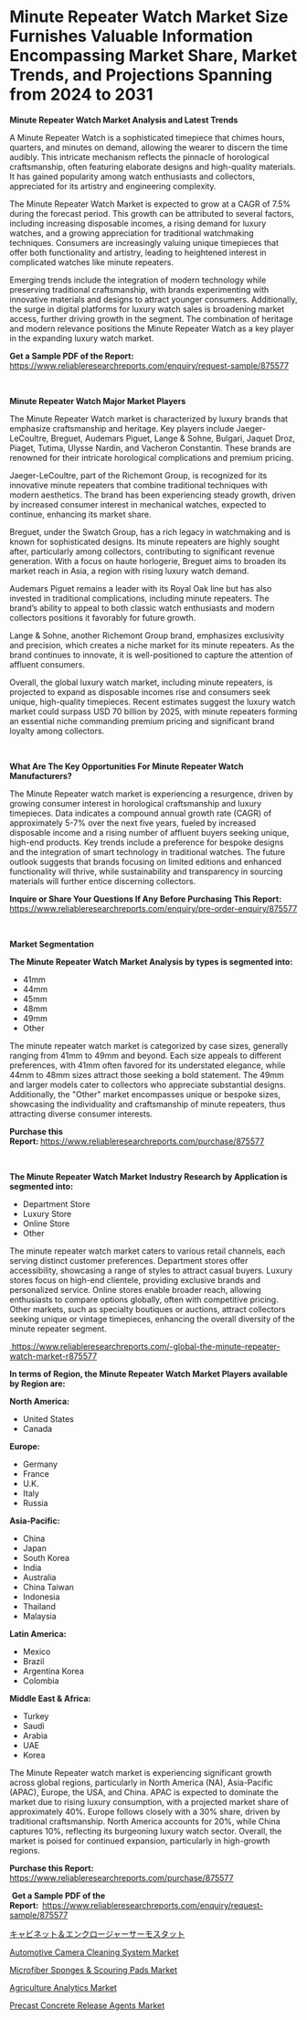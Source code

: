 <p><h1>Minute Repeater Watch Market Size Furnishes Valuable Information Encompassing Market Share, Market Trends, and Projections Spanning from 2024 to 2031</h1></p><p><strong>Minute Repeater Watch Market Analysis and Latest Trends</strong></p>
<p><p>A Minute Repeater Watch is a sophisticated timepiece that chimes hours, quarters, and minutes on demand, allowing the wearer to discern the time audibly. This intricate mechanism reflects the pinnacle of horological craftsmanship, often featuring elaborate designs and high-quality materials. It has gained popularity among watch enthusiasts and collectors, appreciated for its artistry and engineering complexity.</p><p>The Minute Repeater Watch Market is expected to grow at a CAGR of 7.5% during the forecast period. This growth can be attributed to several factors, including increasing disposable incomes, a rising demand for luxury watches, and a growing appreciation for traditional watchmaking techniques. Consumers are increasingly valuing unique timepieces that offer both functionality and artistry, leading to heightened interest in complicated watches like minute repeaters.</p><p>Emerging trends include the integration of modern technology while preserving traditional craftsmanship, with brands experimenting with innovative materials and designs to attract younger consumers. Additionally, the surge in digital platforms for luxury watch sales is broadening market access, further driving growth in the segment. The combination of heritage and modern relevance positions the Minute Repeater Watch as a key player in the expanding luxury watch market.</p></p>
<p><strong>Get a Sample PDF of the Report:&nbsp;</strong> <a href="https://www.reliableresearchreports.com/enquiry/request-sample/875577">https://www.reliableresearchreports.com/enquiry/request-sample/875577</a></p>
<p>&nbsp;</p>
<p><strong>Minute Repeater Watch Major Market Players</strong></p>
<p><p>The Minute Repeater Watch market is characterized by luxury brands that emphasize craftsmanship and heritage. Key players include Jaeger-LeCoultre, Breguet, Audemars Piguet, Lange & Sohne, Bulgari, Jaquet Droz, Piaget, Tutima, Ulysse Nardin, and Vacheron Constantin. These brands are renowned for their intricate horological complications and premium pricing.</p><p>Jaeger-LeCoultre, part of the Richemont Group, is recognized for its innovative minute repeaters that combine traditional techniques with modern aesthetics. The brand has been experiencing steady growth, driven by increased consumer interest in mechanical watches, expected to continue, enhancing its market share.</p><p>Breguet, under the Swatch Group, has a rich legacy in watchmaking and is known for sophisticated designs. Its minute repeaters are highly sought after, particularly among collectors, contributing to significant revenue generation. With a focus on haute horlogerie, Breguet aims to broaden its market reach in Asia, a region with rising luxury watch demand.</p><p>Audemars Piguet remains a leader with its Royal Oak line but has also invested in traditional complications, including minute repeaters. The brand’s ability to appeal to both classic watch enthusiasts and modern collectors positions it favorably for future growth.</p><p>Lange & Sohne, another Richemont Group brand, emphasizes exclusivity and precision, which creates a niche market for its minute repeaters. As the brand continues to innovate, it is well-positioned to capture the attention of affluent consumers.</p><p>Overall, the global luxury watch market, including minute repeaters, is projected to expand as disposable incomes rise and consumers seek unique, high-quality timepieces. Recent estimates suggest the luxury watch market could surpass USD 70 billion by 2025, with minute repeaters forming an essential niche commanding premium pricing and significant brand loyalty among collectors.</p></p>
<p>&nbsp;</p>
<p><strong>What Are The Key Opportunities For Minute Repeater Watch Manufacturers?</strong></p>
<p><p>The Minute Repeater watch market is experiencing a resurgence, driven by growing consumer interest in horological craftsmanship and luxury timepieces. Data indicates a compound annual growth rate (CAGR) of approximately 5-7% over the next five years, fueled by increased disposable income and a rising number of affluent buyers seeking unique, high-end products. Key trends include a preference for bespoke designs and the integration of smart technology in traditional watches. The future outlook suggests that brands focusing on limited editions and enhanced functionality will thrive, while sustainability and transparency in sourcing materials will further entice discerning collectors.</p></p>
<p><strong>Inquire or Share Your Questions If Any Before Purchasing This Report:</strong> <a href="https://www.reliableresearchreports.com/enquiry/pre-order-enquiry/875577">https://www.reliableresearchreports.com/enquiry/pre-order-enquiry/875577</a></p>
<p>&nbsp;</p>
<p><strong>Market Segmentation</strong></p>
<p><strong>The Minute Repeater Watch Market Analysis by types is segmented into:</strong></p>
<p><ul><li>41mm</li><li>44mm</li><li>45mm</li><li>48mm</li><li>49mm</li><li>Other</li></ul></p>
<p><p>The minute repeater watch market is categorized by case sizes, generally ranging from 41mm to 49mm and beyond. Each size appeals to different preferences, with 41mm often favored for its understated elegance, while 44mm to 48mm sizes attract those seeking a bold statement. The 49mm and larger models cater to collectors who appreciate substantial designs. Additionally, the "Other" market encompasses unique or bespoke sizes, showcasing the individuality and craftsmanship of minute repeaters, thus attracting diverse consumer interests.</p></p>
<p><strong>Purchase this Report:&nbsp;</strong><a href="https://www.reliableresearchreports.com/purchase/875577">https://www.reliableresearchreports.com/purchase/875577</a></p>
<p>&nbsp;</p>
<p><strong>The Minute Repeater Watch Market Industry Research by Application is segmented into:</strong></p>
<p><ul><li>Department Store</li><li>Luxury Store</li><li>Online Store</li><li>Other</li></ul></p>
<p><p>The minute repeater watch market caters to various retail channels, each serving distinct customer preferences. Department stores offer accessibility, showcasing a range of styles to attract casual buyers. Luxury stores focus on high-end clientele, providing exclusive brands and personalized service. Online stores enable broader reach, allowing enthusiasts to compare options globally, often with competitive pricing. Other markets, such as specialty boutiques or auctions, attract collectors seeking unique or vintage timepieces, enhancing the overall diversity of the minute repeater segment.</p></p>
<p><a href="https://www.reliableresearchreports.com/-global-the-minute-repeater-watch-market-r875577">&nbsp;https://www.reliableresearchreports.com/-global-the-minute-repeater-watch-market-r875577</a></p>
<p><strong>In terms of Region, the Minute Repeater Watch Market Players available by Region are:</strong></p>
<p>
    <p> <strong> North America: </strong>
        <ul>
            <li>United States</li>
            <li>Canada</li>
        </ul>
        </p> 
    <p> <strong> Europe: </strong>
        <ul>
            <li>Germany</li>
            <li>France</li>
            <li>U.K.</li>
            <li>Italy</li>
            <li>Russia</li>
        </ul>
        </p> 
    <p> <strong> Asia-Pacific: </strong>
        <ul>
            <li>China</li>
            <li>Japan</li>
            <li>South Korea</li>
            <li>India</li>
            <li>Australia</li>
            <li>China Taiwan</li>
            <li>Indonesia</li>
            <li>Thailand</li>
            <li>Malaysia</li>
        </ul>
        </p> 
    <p> <strong> Latin America: </strong>
        <ul>
            <li>Mexico</li>
            <li>Brazil</li>
            <li>Argentina Korea</li>
            <li>Colombia</li>
        </ul>
        </p> 
    <p> <strong> Middle East & Africa: </strong>
        <ul>
            <li>Turkey</li>
            <li>Saudi</li>
            <li>Arabia</li>
            <li>UAE</li>
            <li>Korea</li>
        </ul>
    </p>
    </p>
<p><p>The Minute Repeater watch market is experiencing significant growth across global regions, particularly in North America (NA), Asia-Pacific (APAC), Europe, the USA, and China. APAC is expected to dominate the market due to rising luxury consumption, with a projected market share of approximately 40%. Europe follows closely with a 30% share, driven by traditional craftsmanship. North America accounts for 20%, while China captures 10%, reflecting its burgeoning luxury watch sector. Overall, the market is poised for continued expansion, particularly in high-growth regions.</p></p>
<p><strong>Purchase this Report: </strong><a href="https://www.reliableresearchreports.com/purchase/875577">https://www.reliableresearchreports.com/purchase/875577</a></p>
<p>&nbsp;<strong>Get a Sample PDF of the Report:&nbsp;&nbsp;</strong><a href="https://www.reliableresearchreports.com/enquiry/request-sample/875577">https://www.reliableresearchreports.com/enquiry/request-sample/875577</a></p>
<p><strong></strong></p>
<p><p><a href="https://medium.com/@nickolej2mc/cabinet-enclosure-thermostat-market-%E3%81%AE%E3%82%B0%E3%83%AD%E3%83%BC%E3%83%90%E3%83%AB%E5%B8%82%E5%A0%B4%E6%A6%82%E8%A6%81%E3%81%AF-%E4%B8%96%E7%95%8C%E3%81%8A%E3%82%88%E3%81%B3%E4%B8%BB%E8%A6%81%E5%B8%82%E5%A0%B4%E3%81%AB%E3%81%8A%E3%81%91%E3%82%8B%E6%A5%AD%E7%95%8C%E3%81%AB%E5%BD%B1%E9%9F%BF%E3%82%92%E4%B8%8E%E3%81%88%E3%82%8B%E4%B8%BB%E8%A6%81%E3%81%AA%E3%83%88%E3%83%AC%E3%83%B3%E3%83%89%E3%81%AB%E3%81%A4%E3%81%84%E3%81%A6-%E7%8B%AC%E8%87%AA%E3%81%AE%E8%A6%96%E7%82%B9%E3%82%92%E6%8F%90%E4%BE%9B%E3%81%97%E3%81%BE%E3%81%99-64243ccf0647">キャビネット＆エンクロージャーサーモスタット</a></p><p><a href="https://medium.com/@jariartemva9/the-automotive-camera-cleaning-system-market-report-analyzes-important-operational-and-3c13588d5594">Automotive Camera Cleaning System Market</a></p><p><a href="https://github.com/LilianFaulkner65/Market-Research-Report-List-1/blob/main/microfiber-sponges-scouring-pads-market.md">Microfiber Sponges & Scouring Pads Market</a></p><p><a href="https://www.linkedin.com/pulse/agriculture-analytics-market-global-regional-analysis-qiqqf?trackingId=gnG7mQ%2FiS6WbO6%2BlaJh5kA%3D%3D">Agriculture Analytics Market</a></p><p><a href="https://medium.com/@hassen.nww/precast-concrete-release-agents-market-industry-trends-and-forecast-for-period-from-2024-to-2031-b121aa8ec600">Precast Concrete Release Agents Market</a></p></p>